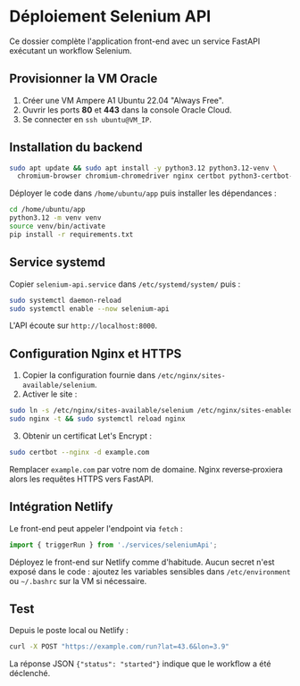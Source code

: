 # Déploiement Selenium API

Ce dossier complète l'application front-end avec un service FastAPI exécutant un workflow Selenium.

## Provisionner la VM Oracle

1. Créer une VM Ampere A1 Ubuntu 22.04 "Always Free".
2. Ouvrir les ports **80** et **443** dans la console Oracle Cloud.
3. Se connecter en `ssh ubuntu@VM_IP`.

## Installation du backend

```bash
sudo apt update && sudo apt install -y python3.12 python3.12-venv \
  chromium-browser chromium-chromedriver nginx certbot python3-certbot-nginx
```

Déployer le code dans `/home/ubuntu/app` puis installer les dépendances :

```bash
cd /home/ubuntu/app
python3.12 -m venv venv
source venv/bin/activate
pip install -r requirements.txt
```

## Service systemd

Copier `selenium-api.service` dans `/etc/systemd/system/` puis :

```bash
sudo systemctl daemon-reload
sudo systemctl enable --now selenium-api
```

L'API écoute sur `http://localhost:8000`.

## Configuration Nginx et HTTPS

1. Copier la configuration fournie dans `/etc/nginx/sites-available/selenium`.
2. Activer le site :

```bash
sudo ln -s /etc/nginx/sites-available/selenium /etc/nginx/sites-enabled/
sudo nginx -t && sudo systemctl reload nginx
```

3. Obtenir un certificat Let's Encrypt :

```bash
sudo certbot --nginx -d example.com
```

Remplacer `example.com` par votre nom de domaine. Nginx reverse‑proxiera alors les requêtes HTTPS vers FastAPI.

## Intégration Netlify

Le front-end peut appeler l'endpoint via `fetch` :

```javascript
import { triggerRun } from './services/seleniumApi';
```

Déployez le front-end sur Netlify comme d'habitude. Aucun secret n'est exposé dans le code : ajoutez les variables sensibles dans `/etc/environment` ou `~/.bashrc` sur la VM si nécessaire.

## Test

Depuis le poste local ou Netlify :

```bash
curl -X POST "https://example.com/run?lat=43.6&lon=3.9"
```

La réponse JSON `{"status": "started"}` indique que le workflow a été déclenché.
